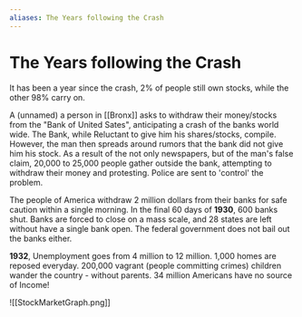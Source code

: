```yaml
---
aliases: The Years following the Crash
---
```

# The Years following the Crash
It has been a year since the crash, 2% of people still own stocks, while the other 98% carry on.

A (unnamed) a person in [[Bronx]]  asks to withdraw their money/stocks from the "Bank of United Sates", anticipating a crash of the banks world wide. The Bank, while Reluctant to give him his shares/stocks, compile. However, the man then spreads around rumors that the bank did not give him his stock. As a result of the not only newspapers, but of the man's false claim, 20,000 to 25,000 people gather outside the bank, attempting to withdraw their money and protesting. Police are sent to 'control' the problem. 

The people of America withdraw 2 million dollars from their banks for safe caution within a single morning. In the final 60 days of **1930**, 600 banks shut. Banks are forced to close on a mass scale, and 28 states are left without have a single bank open. The federal government does not bail out the banks either. 

**1932**, Unemployment goes from 4 million to 12 million. 1,000 homes are reposed everyday. 200,000 vagrant (people committing crimes) children wander the country - without parents. 34 million Americans have no source of Income!

![[StockMarketGraph.png]]